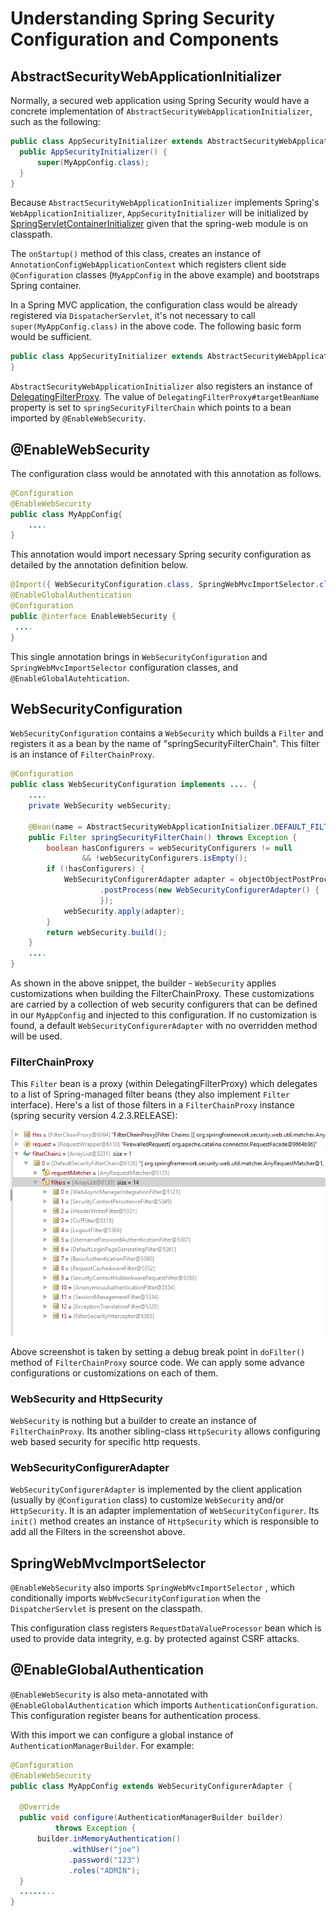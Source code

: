 # Understanding Spring Security Configuration and Components

## AbstractSecurityWebApplicationInitializer

Normally, a secured web application using Spring Security would have a concrete implementation of `AbstractSecurityWebApplicationInitializer`, such as the following: 

```java
public class AppSecurityInitializer extends AbstractSecurityWebApplicationInitializer {
  public AppSecurityInitializer() {
      super(MyAppConfig.class);
  }
}
```

Because `AbstractSecurityWebApplicationInitializer` implements Spring's `WebApplicationInitializer`, `AppSecurityInitializer` will be initialized by [SpringServletContainerInitializer](../../../04-mvc/02-mvc-configuration/02-springservletcontainerinitializer/README.md) given that the spring-web module is on classpath.

The `onStartup()` method of this class, creates an instance of `AnnotationConfigWebApplicationContext` which registers client side `@Configuration` classes (`MyAppConfig` in the above example) and bootstraps Spring container.

In a Spring MVC application, the configuration class would be already registered via `DispatacherServlet`, it's not necessary to call `super(MyAppConfig.class)` in the above code. The following basic form would be sufficient.

```java
public class AppSecurityInitializer extends AbstractSecurityWebApplicationInitializer {
}
```

`AbstractSecurityWebApplicationInitializer` also registers an instance of [DelegatingFilterProxy](https://www.logicbig.com/tutorials/spring-framework/spring-web-mvc/delegating-filter-proxy.html). The value of `DelegatingFilterProxy#targetBeanName` property is set to `springSecurityFilterChain` which points to a bean imported by `@EnableWebSecurity`.

## @EnableWebSecurity

The configuration class would be annotated with this annotation as follows. 

```java
@Configuration
@EnableWebSecurity
public class MyAppConfig{
    ....
}
```

This annotation would import necessary Spring security configuration as detailed by the annotation definition below. 

```java
@Import({ WebSecurityConfiguration.class, SpringWebMvcImportSelector.class })
@EnableGlobalAuthentication
@Configuration
public @interface EnableWebSecurity {
 ....
}
```

This single annotation brings in `WebSecurityConfiguration` and `SpringWebMvcImportSelector` configuration classes, and `@EnableGlobalAutehtication`.

## WebSecurityConfiguration

`WebSecurityConfiguration` contains a `WebSecurity` which builds a `Filter` and registers it as a bean by the name of "springSecurityFilterChain". This filter is an instance of `FilterChainProxy`.
 
```java
@Configuration
public class WebSecurityConfiguration implements .... {
    ....
    private WebSecurity webSecurity;
    
    @Bean(name = AbstractSecurityWebApplicationInitializer.DEFAULT_FILTER_NAME)
    public Filter springSecurityFilterChain() throws Exception {
        boolean hasConfigurers = webSecurityConfigurers != null
                && !webSecurityConfigurers.isEmpty();
        if (!hasConfigurers) {
            WebSecurityConfigurerAdapter adapter = objectObjectPostProcessor
                    .postProcess(new WebSecurityConfigurerAdapter() {
                    });
            webSecurity.apply(adapter);
        }
        return webSecurity.build();
    }
    ....
}
```

As shown in the above snippet, the builder - `WebSecurity` applies customizations when building the FilterChainProxy. These customizations are carried by a collection of web security configurers that can be defined in our `MyAppConfig` and injected to this configuration. If no customization is found, a default `WebSecurityConfigurerAdapter` with no overridden method will be used.

### FilterChainProxy

This `Filter` bean is a proxy (within DelegatingFilterProxy) which delegates to a list of Spring-managed filter beans (they also implement `Filter` interface). Here's a list of those filters in a `FilterChainProxy` instance (spring security version 4.2.3.RELEASE):

![module](images/filters.png)

Above screenshot is taken by setting a debug break point in `doFilter()` method of `FilterChainProxy` source code. We can apply some advance configurations or customizations on each of them.

### WebSecurity and HttpSecurity

`WebSecurity` is nothing but a builder to create an instance of `FilterChainProxy`. Its another sibling-class `HttpSecurity` allows configuring web based security for specific http requests. 

### WebSecurityConfigurerAdapter

`WebSecurityConfigurerAdapter` is implemented by the client application (usually by `@Configuration` class) to customize `WebSecurity` and/or `HttpSecurity`. It is an adapter implementation of `WebSecurityConfigurer`. Its `init()` method creates an instance of `HttpSecurity` which is responsible to add all the Filters in the screenshot above. 

## SpringWebMvcImportSelector

`@EnableWebSecurity` also imports `SpringWebMvcImportSelector` , which conditionally imports `WebMvcSecurityConfiguration` when the `DispatcherServlet` is present on the classpath.

This configuration class registers `RequestDataValueProcessor` bean which is used to provide data integrity, e.g. by protected against CSRF attacks.

## @EnableGlobalAuthentication

`@EnableWebSecurity` is also meta-annotated with `@EnableGlobalAuthentication` which imports `AuthenticationConfiguration`. This configuration register beans for authentication process.

With this import we can configure a global instance of `AuthenticationManagerBuilder`. For example:

```java
@Configuration
@EnableWebSecurity
public class MyAppConfig extends WebSecurityConfigurerAdapter {

  @Override
  public void configure(AuthenticationManagerBuilder builder)
          throws Exception {
      builder.inMemoryAuthentication()
             .withUser("joe")
             .password("123")
             .roles("ADMIN");
  }
  ........
}
```
